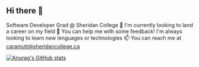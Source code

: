 ## Hi there 👋

<!--
**PieroCaramutt/PieroCaramutt** is a ✨ _special_ ✨ repository because its `README.md` (this file) appears on your GitHub profile.

Here are some ideas to get you started:

- 🔭 I’m currently working on ...
- 🌱 I’m currently learning ...
- 👯 I’m looking to collaborate on ...
- 🤔 I’m looking for help with ...
- 💬 Ask me about ...
- 📫 How to reach me: ...
- 😄 Pronouns: ...
- ⚡ Fun fact: ...
-->
Software Developer Grad @ Sheridan College
🔭 I'm currently looking to land a career on my field
🤔 You can help me with some feedback! I'm always looking to learn new lenguages or technologies
📫 You can reach me at caramutt@sheridancollege.ca 

[![Anurag's GitHub stats](https://github-readme-stats.vercel.app/api?username=PieroCaramutt)](https://github.com/anuraghazra/github-readme-stats)

